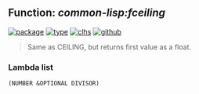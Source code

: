 ## Function: ***common-lisp:fceiling***
[![package](https://img.shields.io/badge/Package-COMMON--LISP-5f9ea0.svg?style=social&colorA=999999)](../) [![type](https://img.shields.io/badge/Type-Function-5f9ea0.svg?style=social&colorA=999999)](../#function) [![clhs](https://img.shields.io/badge/CLHS-FCEILING-5f9ea0.svg?style=social&colorA=999999)](http://www.lispworks.com/documentation/HyperSpec/Body/f_floorc.htm) [![github](https://img.shields.io/badge/GitHub-View_the_source-5f9ea0.svg?style=social&colorA=999999&logo=github)](https://github.com/sbcl/sbcl/blob/master/src/code/numbers.lisp/) 

> Same as CEILING, but returns first value as a float.

### Lambda list
```
(NUMBER &OPTIONAL DIVISOR)
```
